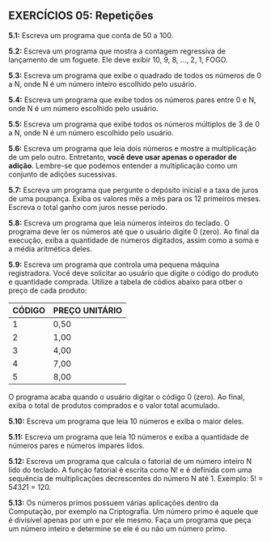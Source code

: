 ## EXERCÍCIOS 05: Repetições

**5.1:** Escreva um programa que conta de 50 a 100.

**5.2:** Escreva um programa que mostra a contagem regressiva de lançamento de um foguete. Ele deve exibir 10, 9, 8, ..., 2, 1, FOGO.

**5.3:** Escreva um programa que exibe o quadrado de todos os números de 0 a N, onde N é um número inteiro escolhido pelo usuário.

**5.4:** Escreva um programa que exibe todos os números pares entre 0 e N, onde N é um número escolhido pelo usuário.

**5.5:** Escreva um programa que exibe todos os números múltiplos de 3 de 0 a N, onde N é um número escolhido pelo usuário.

**5.6:** Escreva um programa que leia dois números e mostre a multiplicação de um pelo outro. Entretanto, **você deve usar apenas o operador de adição**. Lembre-se que podemos entender a multiplicação como um conjunto de adições sucessivas.

**5.7:** Escreva um programa que pergunte o depósito inicial e a taxa de juros de uma poupança. Exiba os valores mês a mês para os 12 primeiros meses. Escreva o total ganho com juros nesse período.

**5.8:** Escreva um programa que leia números inteiros do teclado. O programa deve ler os números até que o usuário digite 0 (zero). Ao final da execução, exiba a quantidade de números digitados, assim como a soma e a média aritmética deles.

**5.9:** Escreva um programa que controla uma pequena máquina registradora. Você deve solicitar ao usuário que digite o código do produto e quantidade comprada. Utilize a tabela de códios abaixo para otber o preço de cada produto:

| CÓDIGO | PREÇO UNITÁRIO |
|--------|----------------|
| 1      | 0,50           |
| 2      | 1,00           |
| 3      | 4,00           |
| 4      | 7,00           |
| 5      | 8,00           |

O programa acaba quando o usuário digitar o código 0 (zero). Ao final, exiba o total de produtos comprados e o valor total acumulado.

**5.10:** Escreva um programa que leia 10 números e exiba o maior deles.

**5.11:** Escreva um programa que leia 10 números e exiba a quantidade de números pares e números ímpares lidos.

**5.12:** Escreva um programa que calcula o fatorial de um número inteiro N lido do teclado. A função fatorial é escrita como N! e é definida com uma sequência de multiplicações decrescentes do número N até 1. Exemplo: 5! = 5*4*3*2*1 = 120.

**5.13:** Os números primos possuem várias aplicações dentro da Computação, por exemplo na Criptografia. Um número primo é aquele que é divisível apenas por um e por ele mesmo. Faça um programa que peça um número inteiro e determine se ele é ou não um número primo.
